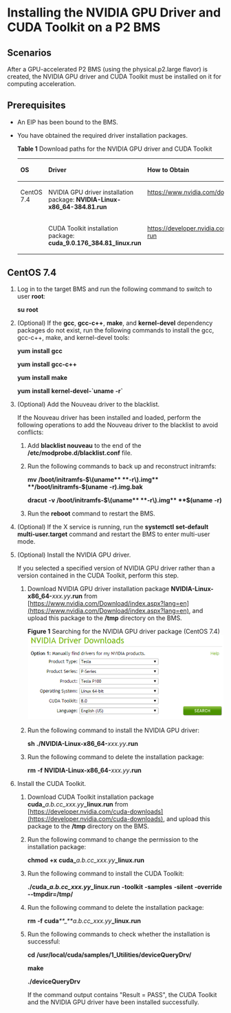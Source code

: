 # Installing the NVIDIA GPU Driver and CUDA Toolkit on a P2 BMS<a name="EN-US_TOPIC_0140740386"></a>

## Scenarios<a name="section263791112917"></a>

After a GPU-accelerated P2 BMS \(using the physical.p2.large flavor\) is created, the NVIDIA GPU driver and CUDA Toolkit must be installed on it for computing acceleration.

## Prerequisites<a name="section9977817203914"></a>

-   An EIP has been bound to the BMS.
-   You have obtained the required driver installation packages.

    **Table  1**  Download paths for the NVIDIA GPU driver and CUDA Toolkit

    <a name="table7349118172716"></a>
    <table><thead align="left"><tr id="row1134728172710"><th class="cellrowborder" valign="top" width="23.232323232323235%" id="mcps1.2.4.1.1"><p id="p6347889271"><a name="p6347889271"></a><a name="p6347889271"></a>OS</p>
    </th>
    <th class="cellrowborder" valign="top" width="35.35353535353536%" id="mcps1.2.4.1.2"><p id="p43474842718"><a name="p43474842718"></a><a name="p43474842718"></a>Driver</p>
    </th>
    <th class="cellrowborder" valign="top" width="41.41414141414141%" id="mcps1.2.4.1.3"><p id="p153472820273"><a name="p153472820273"></a><a name="p153472820273"></a>How to Obtain</p>
    </th>
    </tr>
    </thead>
    <tbody><tr id="row1034720812277"><td class="cellrowborder" rowspan="2" valign="top" width="23.232323232323235%" headers="mcps1.2.4.1.1 "><p id="p113471884270"><a name="p113471884270"></a><a name="p113471884270"></a>CentOS 7.4</p>
    </td>
    <td class="cellrowborder" valign="top" width="35.35353535353536%" headers="mcps1.2.4.1.2 "><p id="p13347383279"><a name="p13347383279"></a><a name="p13347383279"></a>NVIDIA GPU driver installation package: <strong id="b842352706111915"><a name="b842352706111915"></a><a name="b842352706111915"></a>NVIDIA-Linux-x86_64-384.81.run</strong></p>
    </td>
    <td class="cellrowborder" valign="top" width="41.41414141414141%" headers="mcps1.2.4.1.3 "><p id="p18347489273"><a name="p18347489273"></a><a name="p18347489273"></a><a href="https://www.nvidia.com/download/driverResults.aspx/124722/en-us" target="_blank" rel="noopener noreferrer">https://www.nvidia.com/download/driverResults.aspx/124722/en-us</a></p>
    </td>
    </tr>
    <tr id="row103491815276"><td class="cellrowborder" valign="top" headers="mcps1.2.4.1.1 "><p id="p183478872720"><a name="p183478872720"></a><a name="p183478872720"></a>CUDA Toolkit installation package: <strong id="b6101155264214"><a name="b6101155264214"></a><a name="b6101155264214"></a>cuda_9.0.176_384.81_linux.run</strong></p>
    </td>
    <td class="cellrowborder" valign="top" headers="mcps1.2.4.1.2 "><p id="p10349208112719"><a name="p10349208112719"></a><a name="p10349208112719"></a><a href="https://developer.nvidia.com/compute/cuda/9.0/Prod/local_installers/cuda_9.0.176_384.81_linux-run" target="_blank" rel="noopener noreferrer">https://developer.nvidia.com/compute/cuda/9.0/Prod/local_installers/cuda_9.0.176_384.81_linux-run</a></p>
    </td>
    </tr>
    </tbody>
    </table>


## CentOS 7.4<a name="section8829131916256"></a>

1.  Log in to the target BMS and run the following command to switch to user  **root**:

    **su** **root**

2.  \(Optional\) If the  **gcc**,  **gcc-c++**,  **make**, and  **kernel-devel**  dependency packages do not exist, run the following commands to install the gcc, gcc-c++, make, and kernel-devel tools:

    **yum** **install** **gcc**

    **yum** **install** **gcc-c++**

    **yum** **install** **make**

    **yum** **install** ****kernel-devel-\`uname**** ****-r\`****

3.  \(Optional\) Add the Nouveau driver to the blacklist.

    If the Nouveau driver has been installed and loaded, perform the following operations to add the Nouveau driver to the blacklist to avoid conflicts:

    1.  Add  **blacklist nouveau**  to the end of the  **/etc/modprobe.d/blacklist.conf**  file.
    2.  Run the following commands to back up and reconstruct initramfs:

        **mv** **/boot/initramfs-$\(uname** **-r\).img** **/boot/initramfs-$\(uname** **-r\).img.bak**

        **dracut** **-v** **/boot/initramfs-$\(uname** **-r\).img** **$\(uname** **-r\)**

    3.  Run the  **reboot**  command to restart the BMS.

4.  \(Optional\) If the X service is running, run the  **systemctl** **set-default** **multi-user.target**  command and restart the BMS to enter multi-user mode.
5.  \(Optional\) Install the NVIDIA GPU driver.

    If you selected a specified version of NVIDIA GPU driver rather than a version contained in the CUDA Toolkit, perform this step.

    1.  Download NVIDIA GPU driver installation package  **NVIDIA-Linux-x86\_64-**_xxx.yy_**.run**  from  [https://www.nvidia.com/Download/index.aspx?lang=en](https://www.nvidia.com/Download/index.aspx?lang=en), and upload this package to the  **/tmp**  directory on the BMS.

        **Figure  1**  Searching for the NVIDIA GPU driver package \(CentOS 7.4\)<a name="en-us_topic_0095251850_fig84466243358"></a>  
        ![](figures/searching-for-the-nvidia-gpu-driver-package-(centos-7-4).png "searching-for-the-nvidia-gpu-driver-package-(centos-7-4)")

    2.  Run the following command to install the NVIDIA GPU driver:

        **sh** **./NVIDIA-Linux-x86\_64-**_xxx.yy_**.run**

    3.  Run the following command to delete the installation package:

        **rm** **-f** **NVIDIA-Linux-x86\_64-**_xxx.yy_**.run**

6.  Install the CUDA Toolkit.
    1.  Download CUDA Toolkit installation package  **cuda\_**_a.b.cc\_xxx.yy_**\_linux.run**  from  [https://developer.nvidia.com/cuda-downloads](https://developer.nvidia.com/cuda-downloads), and upload this package to the  **/tmp**  directory on the BMS.
    2.  Run the following command to change the permission to the installation package:

        **chmod** **+x** ****cuda\_****_a.b.cc\_xxx.yy_****\_linux.run****

    3.  Run the following command to install the CUDA Toolkit:

        **./**cuda\_****_a.b.cc\_xxx.yy_****\_linux.run**** **-toolkit** **-samples** **-silent** **-override** **--tmpdir=/tmp/**

    4.  Run the following command to delete the installation package:

        **rm** **-f** **cuda**_**\_**a.b.cc\_xxx.yy_**\_linux.run**

    5.  Run the following commands to check whether the installation is successful:

        **cd** **/usr/local/cuda/samples/1\_Utilities/deviceQueryDrv/**

        **make**

        **./deviceQueryDrv**

        If the command output contains "Result = PASS", the CUDA Toolkit and the NVIDIA GPU driver have been installed successfully.



